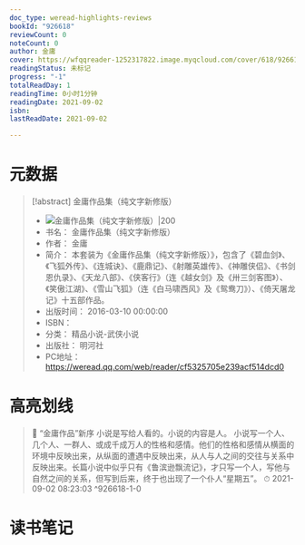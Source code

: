 ```yaml
---
doc_type: weread-highlights-reviews
bookId: "926618"
reviewCount: 0
noteCount: 0
author: 金庸
cover: https://wfqqreader-1252317822.image.myqcloud.com/cover/618/926618/t7_926618.jpg
readingStatus: 未标记
progress: "-1"
totalReadDay: 1
readingTime: 0小时1分钟
readingDate: 2021-09-02
isbn: 
lastReadDate: 2021-09-02

---
```

# 元数据
> [!abstract] 金庸作品集（纯文字新修版）
> - ![ 金庸作品集（纯文字新修版）|200](https://wfqqreader-1252317822.image.myqcloud.com/cover/618/926618/t7_926618.jpg)
> - 书名： 金庸作品集（纯文字新修版）
> - 作者： 金庸
> - 简介： 本套装为《金庸作品集（纯文字新修版）》，包含了《碧血剑》、《飞狐外传》、《连城诀》、《鹿鼎记》、《射雕英雄传》、《神雕侠侣》、《书剑恩仇录》、《天龙八部》、《侠客行》（连《越女剑》及《卅三剑客图》）、《笑傲江湖》、《雪山飞狐》（连《白马啸西风》及《鸳鸯刀》）、《倚天屠龙记》十五部作品。
> - 出版时间： 2016-03-10 00:00:00
> - ISBN： 
> - 分类： 精品小说-武侠小说
> - 出版社： 明河社
> - PC地址：https://weread.qq.com/web/reader/cf5325705e239acf514dcd0

# 高亮划线



> 📌 “金庸作品”新序
   小说是写给人看的。小说的内容是人。
   小说写一个人、几个人、一群人、或成千成万人的性格和感情。他们的性格和感情从横面的环境中反映出来，从纵面的遭遇中反映出来，从人与人之间的交往与关系中反映出来。长篇小说中似乎只有《鲁滨逊飘流记》，才只写一个人，写他与自然之间的关系，但写到后来，终于也出现了一个仆人“星期五”。 
> ⏱ 2021-09-02 08:23:03 ^926618-1-0

# 读书笔记
